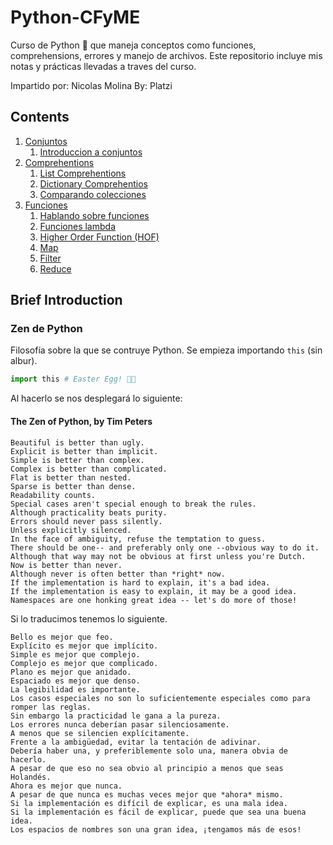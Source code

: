 # Python-CFyME

Curso de Python 🐍 que maneja conceptos como funciones, comprehensions, errores y manejo de archivos. Este repositorio incluye mis notas y prácticas llevadas a traves del curso.

Impartido por: Nicolas Molina
By: Platzi

## Contents

1. [Conjuntos](./01%20Conjuntos/)
    1. [Introduccion a conjuntos](./01%20Conjuntos/Conjuntos.md)
2. [Comprehentions](./02%20Comprehentions/)
    1. [List Comprehentions](./02%20Comprehentions/List%20Comprehention.md)
    2. [Dictionary Comprehentios](./02%20Comprehentions/Dictionary%20Comprehentions.md)
    3. [Comparando colecciones](./02%20Comprehentions/List-Tuple-Set.md)
3. [Funciones](./03%20Funciones/)
    1. [Hablando sobre funciones](./03%20Funciones/Funciones.md)
    2. [Funciones lambda](./03%20Funciones/Lambdas.md)
    3. [Higher Order Function (HOF)](./03%20Funciones/HOF.md)
    4. [Map](./03%20Funciones/Map.md)
    5. [Filter](./03%20Funciones/Filter.md)
    6. [Reduce](./03%20Funciones/Reduce.md)

## Brief Introduction

### Zen de Python

Filosofía sobre la que se contruye Python. Se empieza importando `this` (sin albur).

```python
import this # Easter Egg! 🐰🥚
```

Al hacerlo se nos desplegará lo siguiente:

#### The Zen of Python, by Tim Peters

```text
Beautiful is better than ugly.
Explicit is better than implicit.
Simple is better than complex.
Complex is better than complicated.
Flat is better than nested.
Sparse is better than dense.
Readability counts.
Special cases aren't special enough to break the rules.
Although practicality beats purity.
Errors should never pass silently.
Unless explicitly silenced.
In the face of ambiguity, refuse the temptation to guess.
There should be one-- and preferably only one --obvious way to do it.
Although that way may not be obvious at first unless you're Dutch.
Now is better than never.
Although never is often better than *right* now.
If the implementation is hard to explain, it's a bad idea.
If the implementation is easy to explain, it may be a good idea.
Namespaces are one honking great idea -- let's do more of those!
```

Si lo traducimos tenemos lo siguiente.

```text
Bello es mejor que feo.
Explícito es mejor que implícito.
Simple es mejor que complejo.
Complejo es mejor que complicado.
Plano es mejor que anidado.
Espaciado es mejor que denso.
La legibilidad es importante.
Los casos especiales no son lo suficientemente especiales como para romper las reglas.
Sin embargo la practicidad le gana a la pureza.
Los errores nunca deberían pasar silenciosamente.
A menos que se silencien explícitamente.
Frente a la ambigüedad, evitar la tentación de adivinar.
Debería haber una, y preferiblemente solo una, manera obvia de hacerlo.
A pesar de que eso no sea obvio al principio a menos que seas Holandés.
Ahora es mejor que nunca.
A pesar de que nunca es muchas veces mejor que *ahora* mismo.
Si la implementación es difícil de explicar, es una mala idea.
Si la implementación es fácil de explicar, puede que sea una buena idea.
Los espacios de nombres son una gran idea, ¡tengamos más de esos!
```
